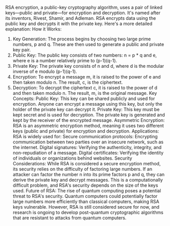 RSA encryption, a public-key cryptography algorithm, uses a pair of linked keys—public and private—for encryption and decryption. It's named after its inventors, Rivest, Shamir, and Adleman. RSA encrypts data using the public key and decrypts it with the private key. 
Here's a more detailed explanation:
How it Works:
1. Key Generation:
The process begins by choosing two large prime numbers, p and q. These are then used to generate a public and private key pair. 
2. Public Key:
The public key consists of two numbers: n = p * q and e, where e is a number relatively prime to (p-1)(q-1). 
3. Private Key:
The private key consists of n and d, where d is the modular inverse of e modulo (p-1)(q-1). 
4. Encryption:
To encrypt a message m, it is raised to the power of e and then taken modulo n. The result, c, is the ciphertext. 
5. Decryption:
To decrypt the ciphertext c, it is raised to the power of d and then taken modulo n. The result, m, is the original message. 
Key Concepts:
Public Key:
This key can be shared publicly and used for encryption. Anyone can encrypt a message using this key, but only the holder of the private key can decrypt it. 
Private Key:
This key must be kept secret and is used for decryption. The private key is generated and kept by the receiver of the encrypted message. 
Asymmetric Encryption:
RSA is an asymmetric encryption method, meaning it uses two different keys (public and private) for encryption and decryption. 
Applications:
RSA is widely used for: 
Secure communication protocols: Encrypting communication between two parties over an insecure network, such as the internet.
Digital signatures: Verifying the authenticity, integrity, and non-repudiation of a message.
Digital certificates: Verifying the identity of individuals or organizations behind websites. 
Security Considerations:
While RSA is considered a secure encryption method, its security relies on the difficulty of factoring large numbers. If an attacker can factor the number n into its prime factors p and q, they can derive the private key and decrypt messages. This is a computationally difficult problem, and RSA's security depends on the size of the keys used. 
Future of RSA:
The rise of quantum computing poses a potential threat to RSA's security. Quantum computers could potentially factor large numbers more efficiently than classical computers, making RSA keys vulnerable. However, RSA is still considered secure for now, and research is ongoing to develop post-quantum cryptographic algorithms that are resistant to attacks from quantum computers. 
